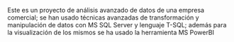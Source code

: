 Este es un proyecto de análisis avanzado de datos de una empresa comercial; se han usado técnicas avanzadas 
de transformación y manipulación de datos con MS SQL Server y lenguaje T-SQL; además para la visualización
de los mismos se ha usado la herramienta MS PowerBI
